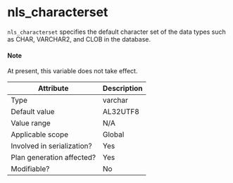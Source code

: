 # nls_characterset

`nls_characterset` specifies the default character set of the data types such as CHAR, VARCHAR2, and CLOB in the database.

<main id="notice" type='explain'>
<h4>Note</h4>
<p>At present, this variable does not take effect. </p>
</main>

| **Attribute** | **Description** |
|----------|-----------------------------------------------------------------------------------------------------------------------------------------------------------------|
| Type | varchar |
| Default value | AL32UTF8 |
| Value range | N/A |
| Applicable scope | Global |
| Involved in serialization? | Yes |
| Plan generation affected? | Yes |
| Modifiable? | No |
